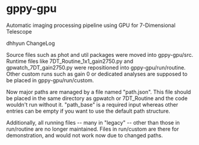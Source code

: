 # gppy-gpu
Automatic imaging processing pipeline using GPU for 7-Dimensional Telescope

dhhyun ChangeLog

Source files such as phot and util packages were moved into gppy-gpu/src.
Runtime files like 7DT_Routine_1x1_gain2750.py and gpwatch_7DT_gain2750.py were repositioned into gppy-gpu/run/routine. Other custom runs such as gain 0 or dedicated analyses are supposed to be placed in gppy-gpu/run/custom.

Now major paths are managed by a file named "path.json".
This file should be placed in the same directory as gpwatch or 7DT_Routine and the code wouldn't run without it.
"path_base" is a required input whereas other entries can be empty if you want to use the default path structure.

Additionally, all running files -- many in "legacy" -- other than those in run/routine are no longer maintained.
Files in run/custom are there for demonstration, and would not work now due to changed paths.


